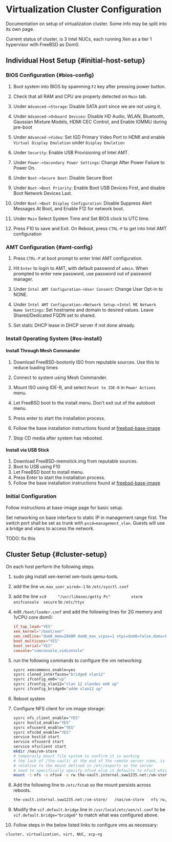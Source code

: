 # Virtualization Cluster Configuration

Documentation on setup of virtualization cluster. Some info may be split into
its own page.

Current status of cluster, is 3 Intel NUCs, each running Xen as a tier 1
hypervisor with FreeBSD as Dom0.

## Individual Host Setup {#initial-host-setup}

### BIOS Configuration {#bios-config}

1.	Boot system into BIOS by spamming `F2` key after pressing power button.

2.	Check that all RAM and CPU are properly detected on `Main` tab.

3.	Under `Advanced->Storage`: Disable SATA port since we are not using it.

4.	Under `Advanced->Onboard Devices`: Disable HD Audio, WLAN, Bluetooth,
	Gaussian Mixture Models, HDMI CEC Control, and Enable IOMMU during pre-boot

5.	Under `Advanced->Video`: Set IGD Primary Video Port to HDMI and enable
	`Virtual Display Emulation` under `Display Emulation`

6.	Under `Security`: Enable USB Provisioning of Intel AMT.

7.	Under `Power->Secondary Power Settings`: Change After Power Failure to
	Power On.

8.	Under `Boot->Secure Boot`: Disable Secure Boot

9.	Under `Boot->Boot Priority`: Enable Boot USB Devices First, and disable
	Boot Network Devices Last.

10.	Under `Boot->Boot Display Configuration`: Disable Suppress Alert
	Messages At Boot, and Enable F12 for network boot.

11.	Under `Main` Select System Time and Set BIOS clock to UTC time.

12.	Press F10 to save and Exit. On Reboot, press `CTRL-P` to get into Intel AMT configuration

### AMT Configuration {#amt-config}

1.	Press `CTRL-P` at boot prompt to enter Intel AMT configuration.

2.	Hit `Enter` to login to AMT, with default password of `admin`. When
	prompted to enter new password, use password out of password manager.

3.	Under `Intel AMT Configuration->User Consent`: Change User Opt-in to NONE.

4.	Under `Intel AMT Configuration->Network Setup->Intel ME Network Name
	Settings`: Set hostname and domain to desired values. Leave
	Shared/Dedicated FQDN set to shared.

5.	Set static DHCP lease in DHCP server if not done already.

### Install Operating System {#os-install}

#### Install Through Mesh Commander

1.	Download FreeBSD-bootonly ISO from reputable sources. Use this to reduce loading times

2.	Connect to system using Mesh Commander.

3.	Mount ISO using IDE-R, and select `Reset to IDE-R` in `Power Actions` menu.

4.	Let FreeBSD boot to the install menu. Don't exit out of the autoboot menu.

5.	Press enter to start the installation process.

6.	Follow the base installation instructions found at
	[freebsd-base-image](./build-script-notes-base-freebsd-image.md)

7.	Stop CD media after system has rebooted.

#### Install via USB Stick

1.	Download FreeBSD-memstick.img from reputable sources.
2.	Boot to USB using F10
3.	Let FreeBSD boot to install menu.
4.	Press Enter to start the installation process.
5.	Follow the base installation instructions found at
	[freebsd-base-image](./build-script-notes-base-freebsd-image.md)

### Initial Configuration

Follow instructions at base-image page for basic setup.

Set networking on base interface to static IP in management range first.
The switch port shall be set as trunk with `pvid=management_vlan`.
Guests will use a bridge and vlans to access the network.

TODO: fix this

## Cluster Setup {#cluster-setup}

On each host perform the following steps.

1.	sudo pkg install xen-kernel xen-tools qemu-tools.
2.	add the line `vm.max_user_wired=-1` to `/etc/sysctl.conf`
3.	add the line `xc0     "/usr/libexec/getty Pc"         xterm   onifconsole  secure` to `/etc/ttys`
4.	edit `/boot/loader.conf` and add the following lines for 2G memory and 1vCPU core dom0:

	```conf
	if_tap_load="YES"
	xen_kernel="/boot/xen"
	xen_cmdline="dom0_mem=2048M dom0_max_vcpus=1 xtpi=dom0=false,domu=true cpuidle dom0=pvh com1=115200,8n1 guest_loglvl=all loglvl=all console=vga,com1"
	boot_multicons="YES"
	boot_serial="YES"
	console="comconsole,vidconsole"
	```

5.	run the following commands to configure the vm networking:

	```sh
	sysrc xencommons_enable=yes
	sysrc cloned_interfaces="bridge0 vlan12"
	sysrc ifconfig_em0="up"
	sysrc ifconfig_vlan12="vlan 12 vlandev em0 up"
	sysrc ifconfig_bridge0="addm vlan12 up"
	```

6.	Reboot system
7.	Configure NFS client for vm image storage:

	```sh
	sysrc nfs_client_enable="YES"
	sysrc hostid_enable="YES"
	sysrc nfsuserd_enable="YES"
	sysrc nfscbd_enable="YES"
	service hostid start
	service nfsuserd start
	service nfsclient start
	mkdir /nas/vm-store
	# temporaily mount file system to confirm it is working
	# the lack of /the-vault/ at the end of the remote server name, is because this is
	# relative to the mount defined in /etc/exports on the server
	# need to specifically specify nfsv4 else it defaults to nfsv3 which causes confusing errors
	mount -t nfs -o nfsv4 -o rw the-vault.internal.sww1235.net:/vm-store/ /nas/vm-store
	```

8.	Add the following line to `/etc/fstab` so the mount persists across reboots.

	```sh
	the-vault.internal.sww1235.net:/vm-store/	/nas/vm-store	nfs	rw,nfsv4	0	0
	```

9.	Modify the `vif.default.bridge` line in `/usr/local/etc/xen/xl.conf` to be
	`vif.default.bridge="bridge0"` to match what was configured above.
10.	Follow steps in the below listed links to configure vms as necessary:

```tags
cluster, virtualization, virt, NUC, xcp-ng
```
